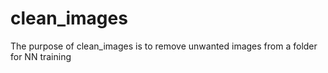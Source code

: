 # clean_images
The purpose of clean_images is to remove unwanted images from a folder for NN training
